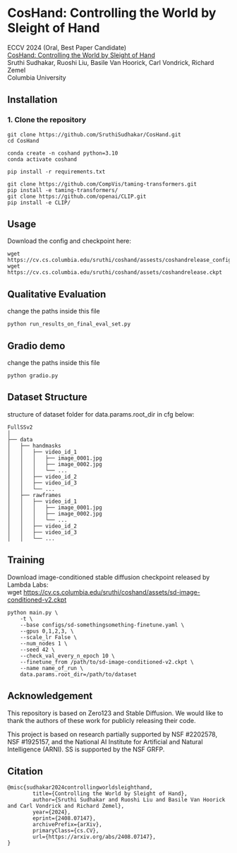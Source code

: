 # CosHand: Controlling the World by Sleight of Hand
ECCV 2024 (Oral, Best Paper Candidate) <br>
[CosHand: Controlling the World by Sleight of Hand](https://coshand.cs.columbia.edu/) <br>
Sruthi Sudhakar, Ruoshi Liu, Basile Van Hoorick, Carl Vondrick, Richard Zemel <br>
Columbia University <br>

## Installation
### 1. Clone the repository
```
git clone https://github.com/SruthiSudhakar/CosHand.git
cd CosHand

conda create -n coshand python=3.10
conda activate coshand

pip install -r requirements.txt

git clone https://github.com/CompVis/taming-transformers.git
pip install -e taming-transformers/
git clone https://github.com/openai/CLIP.git
pip install -e CLIP/
```

## Usage
Download the config and checkpoint here:
```
wget https://cv.cs.columbia.edu/sruthi/coshand/assests/coshandrelease_config.yaml    
wget https://cv.cs.columbia.edu/sruthi/coshand/assets/coshandrelease.ckpt    
```

## Qualitative Evaluation
change the paths inside this file
```
python run_results_on_final_eval_set.py
```
## Gradio demo
change the paths inside this file
```
python gradio.py
```

## Dataset Structure

structure of dataset folder for data.params.root_dir in cfg below:
```
FullSSv2
│
├── data
│   ├── handmasks
│   │   ├── video_id_1
│   │   │   ├── image_0001.jpg
│   │   │   ├── image_0002.jpg
│   │   │   └── ...
│   │   ├── video_id_2
│   │   ├── video_id_3
│   │   └── ...
│   ├── rawframes
│   │   ├── video_id_1
│   │   │   ├── image_0001.jpg
│   │   │   ├── image_0002.jpg
│   │   │   └── ...
│   │   ├── video_id_2
│   │   ├── video_id_3
│   │   └── ...
```
## Training
Download image-conditioned stable diffusion checkpoint released by Lambda Labs: <br>
wget https://cv.cs.columbia.edu/sruthi/coshand/assets/sd-image-conditioned-v2.ckpt

```
python main.py \
    -t \
    --base configs/sd-somethingsomething-finetune.yaml \
    --gpus 0,1,2,3, \
    --scale_lr False \
    --num_nodes 1 \
    --seed 42 \
    --check_val_every_n_epoch 10 \
    --finetune_from /path/to/sd-image-conditioned-v2.ckpt \
    --name name_of_run \
    data.params.root_dir=/path/to/dataset 
```

## Acknowledgement
This repository is based on Zero123 and Stable Diffusion. We would like to thank the authors of these work for publicly releasing their code. 

This project is based on research partially supported by NSF #2202578, NSF #1925157, and the National AI Institute for Artificial and Natural Intelligence (ARNI). SS is supported by the NSF GRFP.

## Citation
```
@misc{sudhakar2024controllingworldsleighthand,
        title={Controlling the World by Sleight of Hand}, 
        author={Sruthi Sudhakar and Ruoshi Liu and Basile Van Hoorick and Carl Vondrick and Richard Zemel},
        year={2024},
        eprint={2408.07147},
        archivePrefix={arXiv},
        primaryClass={cs.CV},
        url={https://arxiv.org/abs/2408.07147}, 
}
```
